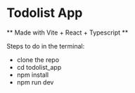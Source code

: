 # Todolist App 
** Made with Vite + React + Typescript **

Steps to do in the terminal: 
-   clone the repo
-   cd todolist_app
-   npm install
-   npm run dev

